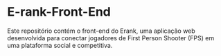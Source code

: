 # E-rank-Front-End
Este repositório contém o front-end do Erank, uma aplicação web desenvolvida para conectar jogadores de First Person Shooter (FPS) em uma plataforma social e competitiva.
